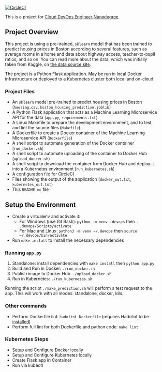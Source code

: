 [![CircleCI](https://circleci.com/gh/valentinburk/operationalize-machine-learning-microservice.svg?style=svg)](https://circleci.com/gh/valentinburk/operationalize-machine-learning-microservice)

This is a project for [Cloud DevOps Engineer Nanodegree](https://www.udacity.com/course/cloud-dev-ops-nanodegree--nd9991).

## Project Overview

This project is using a pre-trained, `sklearn` model that has been trained to predict housing prices in Boston according to several features, such as average rooms in a home and data about highway access, teacher-to-pupil ratios, and so on. You can read more about the data, which was initially taken from Kaggle, on [the data source site](https://www.kaggle.com/c/boston-housing). 

The project is a Python Flask application. May be run in local Docker infrastructure or deployed to a Kubernetes cluster both local and on-cloud.

### Project Files

* An `sklearn` model pre-trained to predict housing prices in Boston (`housing.csv`, `boston_housing_prediction.joblib`)
* A Python Flask application that acts as a Machine Learning Microservice API for the data (`app.py`, `requirements.txt`)
* A Linux Makefile to prepare the development environment, and to test and lint the source files (`Makefile`)
* A Dockerfile to create a Docker container of the Machine Learning Microservice API (`Dockerfile`)
* A shell script to automate generation of the Docker container (`run_docker.sh`)
* A shell script to automate uploading of the container to Docker Hub (`upload_docker.sh`)
* A shell script to download the container from Docker Hub and deploy it into a Kubernetes environment (`run_kubernetes.sh`)
* A configuration file for [CircleCI](https://circleci.com/)
* Files showing the output of the application (`docker_out.txt`, `kubernetes_out.txt`)
* This `README.md` file

## Setup the Environment

* Create a virtualenv and activate it: 
    * For Windows (use Git Bash): `python -m venv .devops` then `. .devops/Scripts/activate`
    * For Mac and Linux: `python3 -m venv ~/.devops` then `source ~/.devops/bin/activate`
* Run `make install` to install the necessary dependencies

### Running `app.py`

1. Standalone: install dependencies with `make install` then `python app.py`
2. Build and Run in Docker:  `./run_docker.sh`
3. Publish image to Docker Hub: `./upload_docker.sh`
4. Run in Kubernetes:  `./run_kubernetes.sh`

Running the script `./make_prediction.sh` will perform a test request to the app. This will work with all modes: standalone, docker, k8s.

### Other commands

* Perform Dockerfile lint: `hadolint Dockerfile` (requires Hadolint to be [installed](https://github.com/hadolint/hadolint))
* Perform full lint for both Dockerfile and python code: `make lint`

### Kubernetes Steps

* Setup and Configure Docker locally
* Setup and Configure Kubernetes locally
* Create Flask app in Container
* Run via kubectl